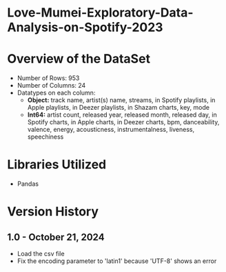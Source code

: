 # Love-Mumei-Exploratory-Data-Analysis-on-Spotify-2023

# Overview of the DataSet
  - Number of Rows: 953
  - Number of Columns: 24
  - Datatypes on each column:
     - **Object:** track name, artist(s) name, streams, in Spotify playlists, in Apple playlists, in Deezer playlists, in Shazam charts, key, mode
     - **Int64:** artist count, released year, released month, released day, in Spotify charts, in Apple charts, in Deezer charts, bpm, danceability, valence, energy, acousticness, instrumentalness, liveness, speechiness
# Libraries Utilized
  - Pandas
# Version History
## 1.0 - October 21, 2024
  - Load the csv file
  - Fix the encoding parameter to 'latin1' because 'UTF-8' shows an error
